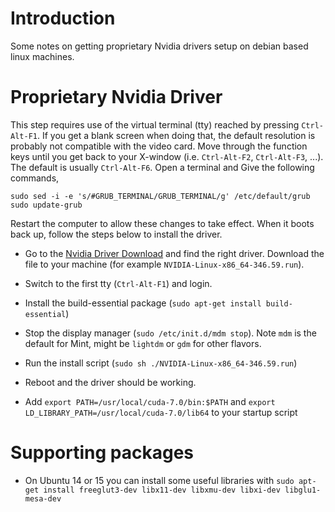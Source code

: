 
# Introduction

Some notes on getting proprietary Nvidia drivers setup on debian based linux
machines.

# Proprietary Nvidia Driver

This step requires use of the virtual terminal (tty) reached by pressing
`Ctrl-Alt-F1`.  If you get a blank screen when doing that, the default
resolution is probably not compatible with the video card.  Move through
the function keys until you get back to your X-window (i.e. `Ctrl-Alt-F2`,
`Ctrl-Alt-F3`, ...).  The default is usually `Ctrl-Alt-F6`.  Open a terminal
and Give the following commands,

    sudo sed -i -e 's/#GRUB_TERMINAL/GRUB_TERMINAL/g' /etc/default/grub
    sudo update-grub

Restart the computer to allow these changes to take effect. When it boots
back up, follow the steps below to install the driver.

  * Go to the
    [Nvidia Driver Download](http://www.nvidia.com/Download/index.aspx)
    and find the right driver.  Download the file to your machine
    (for example `NVIDIA-Linux-x86_64-346.59.run`).

  * Switch to the first tty (`Ctrl-Alt-F1`) and login.

  * Install the build-essential package
    (`sudo apt-get install build-essential`)

  * Stop the display manager (`sudo /etc/init.d/mdm stop`).  Note `mdm` is
    the default for Mint, might be `lightdm` or `gdm` for other flavors.

  * Run the install script (`sudo sh ./NVIDIA-Linux-x86_64-346.59.run`)

  * Reboot and the driver should be working.

  * Add `export PATH=/usr/local/cuda-7.0/bin:$PATH` and `export LD_LIBRARY_PATH=/usr/local/cuda-7.0/lib64` to your startup script


# Supporting packages

  * On Ubuntu 14 or 15 you can install some useful libraries with
    `sudo apt-get install freeglut3-dev libx11-dev libxmu-dev libxi-dev libglu1-mesa-dev`